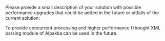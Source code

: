 Please provide a small description of your solution with possible performance upgrades that could be added in the future or pitfalls of the current solution:

To provide concurrent processing and higher performance I thought XML parsing module of Alpakka can be used in the future.
